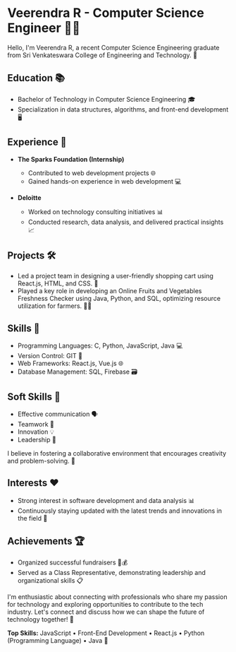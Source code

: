 # Veerendra R - Computer Science Engineer 👨‍🎓

Hello, I'm Veerendra R, a recent Computer Science Engineering graduate from Sri Venkateswara College of Engineering and Technology. 🚀

## Education 📚
- Bachelor of Technology in Computer Science Engineering 🎓
- Specialization in data structures, algorithms, and front-end development 🖥️

## Experience 💼
- **The Sparks Foundation (Internship)**
  - Contributed to web development projects 🌐
  - Gained hands-on experience in web development 💻

- **Deloitte**
  - Worked on technology consulting initiatives 📊
  - Conducted research, data analysis, and delivered practical insights 📈

## Projects 🛠️
- Led a project team in designing a user-friendly shopping cart using React.js, HTML, and CSS. 🛒
- Played a key role in developing an Online Fruits and Vegetables Freshness Checker using Java, Python, and SQL, optimizing resource utilization for farmers. 🍅🥦

## Skills 🚀
- Programming Languages: C, Python, JavaScript, Java 💻
- Version Control: GIT 📜
- Web Frameworks: React.js, Vue.js 🌐
- Database Management: SQL, Firebase 🗃️

## Soft Skills 🤝
- Effective communication 🗣️
- Teamwork 🤝
- Innovation 💡
- Leadership 🚀

I believe in fostering a collaborative environment that encourages creativity and problem-solving. 🧠

## Interests ❤️
- Strong interest in software development and data analysis 📊
- Continuously staying updated with the latest trends and innovations in the field 🌟

## Achievements 🏆
- Organized successful fundraisers 🤝💰
- Served as a Class Representative, demonstrating leadership and organizational skills 📋

I'm enthusiastic about connecting with professionals who share my passion for technology and exploring opportunities to contribute to the tech industry. Let's connect and discuss how we can shape the future of technology together! 🤝

**Top Skills:** JavaScript • Front-End Development • React.js • Python (Programming Language) • Java 🚀
